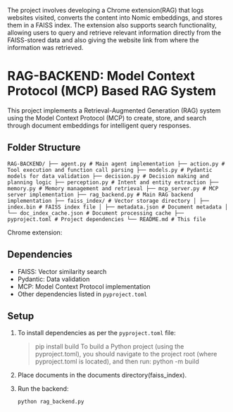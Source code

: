 The project involves developing a Chrome extension(RAG) that logs websites visited, converts the content into Nomic embeddings, and stores them in a FAISS index. The extension also supports search functionality, allowing users to query and retrieve relevant information directly from the FAISS-stored data and also giving the website link from where the information was retrieved.

# RAG-BACKEND: Model Context Protocol (MCP) Based RAG System

This project implements a Retrieval-Augmented Generation (RAG) system using the Model Context Protocol (MCP) to create, store, and search through document embeddings for intelligent query responses.


## Folder Structure

<pre><code>RAG-BACKEND/ ├── agent.py # Main agent implementation ├── action.py # Tool execution and function call parsing ├── models.py # Pydantic models for data validation ├── decision.py # Decision making and planning logic ├── perception.py # Intent and entity extraction ├── memory.py # Memory management and retrieval ├── mcp_server.py # MCP server implementation ├── rag_backend.py # Main RAG backend implementation ├── faiss_index/ # Vector storage directory │ ├── index.bin # FAISS index file │ ├── metadata.json # Document metadata │ └── doc_index_cache.json # Document processing cache ├── pyproject.toml # Project dependencies └── README.md # This file </code></pre>

Chrome extension:



## Dependencies

- FAISS: Vector similarity search
- Pydantic: Data validation
- MCP: Model Context Protocol implementation
- Other dependencies listed in `pyproject.toml`

## Setup

1. To install dependencies as per the `pyproject.toml` file:   

   >pip install build
   To build a Python project (using the pyproject.toml), you should navigate to the project root (where pyproject.toml is located), and then run:
   >python -m build

2. Place documents in the documents directory(faiss_index).

3. Run the backend:
   ```bash
   python rag_backend.py
   ```
